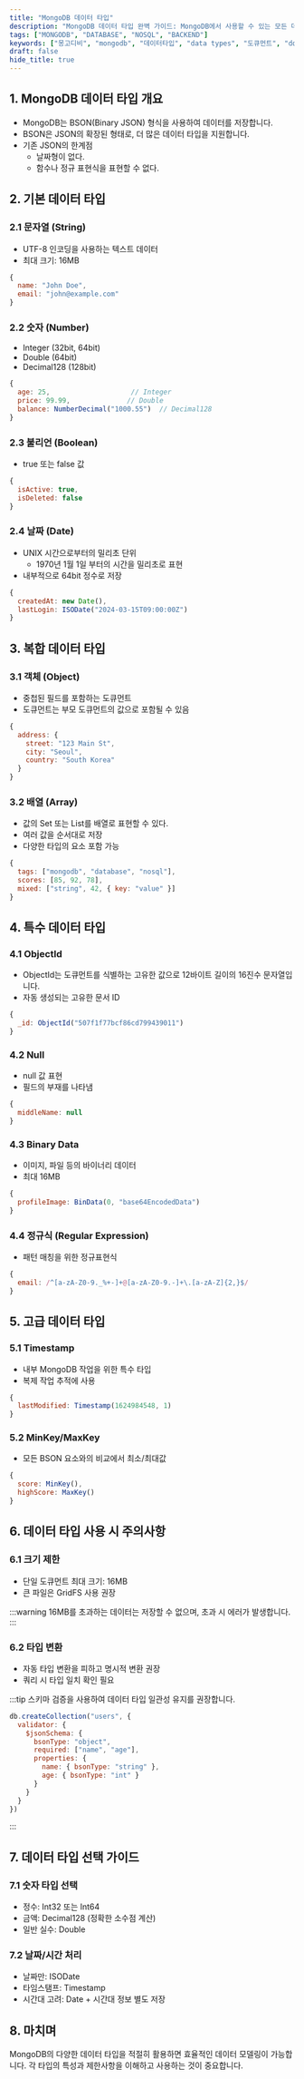 ```yaml
---
title: "MongoDB 데이터 타입"
description: "MongoDB 데이터 타입 완벽 가이드: MongoDB에서 사용할 수 있는 모든 데이터 타입을 상세히 알아봅니다. 각 데이터 타입의 특징과 사용 사례, 제한사항을 실제 예제와 함께 설명합니다."
tags: ["MONGODB", "DATABASE", "NOSQL", "BACKEND"]
keywords: ["몽고디비", "mongodb", "데이터타입", "data types", "도큐먼트", "document", "BSON", "binary JSON", "NoSQL", "디비", "데이터베이스"]
draft: false
hide_title: true
---
```


## 1. MongoDB 데이터 타입 개요

- MongoDB는 BSON(Binary JSON) 형식을 사용하여 데이터를 저장합니다. 
- BSON은 JSON의 확장된 형태로, 더 많은 데이터 타입을 지원합니다.
- 기존 JSON의 한계점
  - 날짜형이 없다.
  - 함수나 정규 표현식을 표현할 수 없다.

## 2. 기본 데이터 타입

### 2.1 문자열 (String)
- UTF-8 인코딩을 사용하는 텍스트 데이터
- 최대 크기: 16MB

```javascript
{
  name: "John Doe",
  email: "john@example.com"
}
```

### 2.2 숫자 (Number)
- Integer (32bit, 64bit)
- Double (64bit)
- Decimal128 (128bit)

```javascript
{
  age: 25,                    // Integer
  price: 99.99,              // Double
  balance: NumberDecimal("1000.55")  // Decimal128
}
```

### 2.3 불리언 (Boolean)
- true 또는 false 값

```javascript
{
  isActive: true,
  isDeleted: false
}
```

### 2.4 날짜 (Date)
- UNIX 시간으로부터의 밀리초 단위
  - 1970년 1월 1일 부터의 시간을 밀리초로 표현
- 내부적으로 64bit 정수로 저장


```javascript
{
  createdAt: new Date(),
  lastLogin: ISODate("2024-03-15T09:00:00Z")
}
```

## 3. 복합 데이터 타입

### 3.1 객체 (Object)
- 중첩된 필드를 포함하는 도큐먼트
- 도큐먼트는 부모 도큐먼트의 값으로 포함될 수 있음

```javascript
{
  address: {
    street: "123 Main St",
    city: "Seoul",
    country: "South Korea"
  }
}
```

### 3.2 배열 (Array)
- 값의 Set 또는 List를 배열로 표현할 수 있다.
- 여러 값을 순서대로 저장
- 다양한 타입의 요소 포함 가능

```javascript
{
  tags: ["mongodb", "database", "nosql"],
  scores: [85, 92, 78],
  mixed: ["string", 42, { key: "value" }]
}
```

## 4. 특수 데이터 타입

### 4.1 ObjectId
- ObjectId는 도큐먼트를 식별하는 고유한 값으로 12바이트 길이의 16진수 문자열입니다.
- 자동 생성되는 고유한 문서 ID

```javascript
{
  _id: ObjectId("507f1f77bcf86cd799439011")
}
```

### 4.2 Null
- null 값 표현
- 필드의 부재를 나타냄

```javascript
{
  middleName: null
}
```

### 4.3 Binary Data
- 이미지, 파일 등의 바이너리 데이터
- 최대 16MB

```javascript
{
  profileImage: BinData(0, "base64EncodedData")
}
```

### 4.4 정규식 (Regular Expression)
- 패턴 매칭을 위한 정규표현식

```javascript
{
  email: /^[a-zA-Z0-9._%+-]+@[a-zA-Z0-9.-]+\.[a-zA-Z]{2,}$/
}
```

## 5. 고급 데이터 타입

### 5.1 Timestamp
- 내부 MongoDB 작업을 위한 특수 타입
- 복제 작업 추적에 사용

```javascript
{
  lastModified: Timestamp(1624984548, 1)
}
```

### 5.2 MinKey/MaxKey
- 모든 BSON 요소와의 비교에서 최소/최대값

```javascript
{
  score: MinKey(),
  highScore: MaxKey()
}
```

## 6. 데이터 타입 사용 시 주의사항

### 6.1 크기 제한
- 단일 도큐먼트 최대 크기: 16MB
- 큰 파일은 GridFS 사용 권장

:::warning
16MB를 초과하는 데이터는 저장할 수 없으며, 초과 시 에러가 발생합니다.
:::

### 6.2 타입 변환
- 자동 타입 변환을 피하고 명시적 변환 권장
- 쿼리 시 타입 일치 확인 필요

:::tip
스키마 검증을 사용하여 데이터 타입 일관성 유지를 권장합니다.
```javascript
db.createCollection("users", {
  validator: {
    $jsonSchema: {
      bsonType: "object",
      required: ["name", "age"],
      properties: {
        name: { bsonType: "string" },
        age: { bsonType: "int" }
      }
    }
  }
})
```
:::

## 7. 데이터 타입 선택 가이드

### 7.1 숫자 타입 선택
- 정수: Int32 또는 Int64
- 금액: Decimal128 (정확한 소수점 계산)
- 일반 실수: Double

### 7.2 날짜/시간 처리
- 날짜만: ISODate
- 타임스탬프: Timestamp
- 시간대 고려: Date + 시간대 정보 별도 저장

## 8. 마치며

MongoDB의 다양한 데이터 타입을 적절히 활용하면 효율적인 데이터 모델링이 가능합니다. 각 타입의 특성과 제한사항을 이해하고 사용하는 것이 중요합니다.